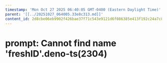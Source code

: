 ```yaml
---
timestamp: 'Mon Oct 27 2025 06:40:05 GMT-0400 (Eastern Daylight Time)'
parent: '[[../20251027_064005.33e8c313.md]]'
content_id: 2d8cbe06eb9902f426bae37f71c543e9121d6f086385e413f192c24a7c8d0049
---
```


# prompt: Cannot find name 'freshID'.deno-ts(2304)
